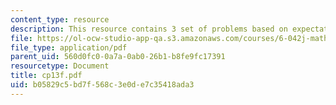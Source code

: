 ```yaml
---
content_type: resource
description: This resource contains 3 set of problems based on expectation.
file: https://ol-ocw-studio-app-qa.s3.amazonaws.com/courses/6-042j-mathematics-for-computer-science-fall-2005/b05829c5bd7f568c3e0de7c35418ada3_cp13f.pdf
file_type: application/pdf
parent_uid: 560d0fc0-0a7a-0ab0-26b1-b8fe9fc17391
resourcetype: Document
title: cp13f.pdf
uid: b05829c5-bd7f-568c-3e0d-e7c35418ada3
---
```

